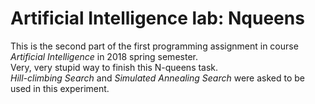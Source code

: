 # Artificial Intelligence lab: Nqueens  
This is the second part of the first programming assignment in course *Artificial Intelligence* in 2018 spring semester.  
Very, very stupid way to finish this N-queens task.  
*Hill-climbing Search* and *Simulated Annealing Search* were asked to be used in this experiment.
